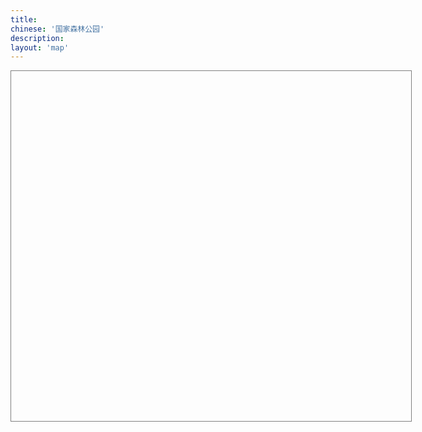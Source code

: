 ```yaml
---
title:
chinese: '国家森林公园'
description:
layout: 'map'
---
```

<script type="text/javascript" src="http://api.map.baidu.com/api?v=1.3"></script>
<div style="width:640px;height:560px;border:1px solid gray" id="container"></div>
<script type="text/javascript">
var map = new BMap.Map("container");
//map.centerAndZoom(new BMap.Point(116.404, 39.915), 7);
map.addControl(new BMap.NavigationControl());
map.addControl(new BMap.MapTypeControl({mapTypes: [BMAP_NORMAL_MAP,BMAP_HYBRID_MAP]}));
/*
// 创建地址解析器实例
var myGeo = new BMap.Geocoder();
// 将地址解析结果显示在地图上,并调整地图视野
parks=["上方山国家森林公园", "蟒山国家森林公园", "云蒙山国家森林公园", "小龙门国家森林公园", "鹫峰国家森林公园", "大兴古桑国家森林公园", "大杨山国家森林公园", "霞云岭国家森林公园", "黄松峪国家森林公园", "北宫国家森林公园", "八达岭国家森林公园", "崎峰山国家森林公园", "天门山国家森林公园", "喇叭沟门国家森林公园", "九龙山国家森林公园", "海滨国家森林公园", "塞罕坝国家森林公园", "磬棰峰国家森林公园", "翔云岛国家森林公园", "石佛国家森林公园", "清东陵国家森林公园", "辽河源国家森林公园", "山海关国家森林公园", "五岳寨国家森林公园", "白草洼国家森林公园", "天生桥国家森林公园", "黄羊山国家森林公园", "茅荆坝国家森林公园", "响堂山国家森林公园", "野三坡国家森林公园", "六里坪国家森林公园", "古北岳国家森林公园", "白石山国家森林公园", "武安国家森林公园", "易州国家森林公园", "前南峪国家森林公园", "驼梁山国家森林公园", "木兰围场国家森林公园", "蝎子沟国家森林公园", "仙台山国家森林公园", "丰宁国家森林公园", "黑龙山国家森林公园", "五台山国家森林公园", "天龙山国家森林公园", "关帝山国家森林公园", "管涔山国家森林公园", "恒山国家森林公园", "云岗国家森林公园", "龙泉国家森林公园", "禹王洞国家森林公园", "赵杲观国家森林公园", "方山国家森林公园", "交城山国家森林公园", "太岳山国家森林公园", "五老峰国家森林公园", "老顶山国家森林公园", "乌金山国家森林公园", "中条山国家森林公园", "黄崖洞国家森林公园", "太行峡谷国家森林公园", "红山国家森林公园", "察尔森国家森林公园", "黑大门国家森林公园", "海拉尔国家森林公园", "乌拉山国家森林公园", "乌素图国家森林公园", "马鞍山国家森林公园", "二龙什台国家森林公园", "兴隆国家森林公园", "黄岗梁国家森林公园", "贺兰山国家森林公园", "好森沟国家森林公园", "额济纳胡杨国家森林公园", "旺业甸国家森林公园", "桦木沟国家森林公园", "五当召国家森林公园", "红花尔基樟子松国家森林公园", "喇嘛山国家森林公园", "滦河源国家森林公园", "河套国家森林公园", "宝格达乌拉国家森林公园", "莫尔道嘎国家森林公园", "阿尔山国家森林公园", "达尔滨湖国家森林公园", "伊克萨玛国家森林公园", "乌尔旗汉国家森林公园", "兴安国家森林公园", "绰源国家森林公园", "阿里河国家森林公园", "旅顺口国家森林公园", "海棠山国家森林公园", "大孤山国家森林公园", "首山国家森林公园", "凤凰山国家森林公园", "桓仁国家森林公园", "本溪国家森林公园", "陨石山国家森林公园", "盖州国家森林公园", "元帅林国家森林公园", "仙人洞国家森林公园", "大连大赫山国家森林公园", "长山群岛国家海岛森林公园", "普兰店国家森林公园", "大黑山国家森林公园", "沈阳国家森林公园", "金龙寺国家森林公园", "本溪环城国家森林公园", "冰砬山国家森林公园", "猴石国家森林公园", "千山仙人台国家森林公园", "清原红河谷国家森林公园", "大连天门山国家森林公园", "三块石国家森林公园", "章古台沙地国家森林公园", "大连银石滩国家森林公园", "大连西郊国家森林公园", "医巫闾山国家森林公园", "和睦国家森林公园", "净月潭国家森林公园", "五女峰国家森林公园", "龙湾群国家森林公园", "白鸡峰国家森林公园", "帽儿山国家森林公园", "半拉山国家森林公园", "三仙夹国家森林公园", "大安国家森林公园", "长白国家森林公园", "临江国家森林公园", "拉法山国家森林公园", "图们江国家森林公园", "朱雀山国家森林公园", "图们江源国家森林公园", "延边仙峰国家森林公园", "官马莲花山国家森林公园", "肇大鸡山国家森林公园", "寒葱顶国家森林公园", "满天星国家森林公园", "吊水壶国家森林公园", "通化石湖国家森林公园", "江源国家森林公园", "鸡冠山国家森林公园", "露水河国家森林公园", "红石国家森林公园", "泉阳泉国家森林公园", "白石山国家森林公园", "松江河国家森林公园", "三岔子国家森林公园", "临江瀑布群国家森林公园", "湾沟国家森林公园", "牡丹峰国家森林公园", "火山口国家森林公园", "大亮子河国家森林公园", "乌龙国家森林公园", "哈尔滨国家森林公园", "街津山国家森林公园", "齐齐哈尔国家森林公园", "北极村国家森林公园", "长寿国家森林公园", "大庆国家森林公园", "一面坡国家森林公园", "龙凤国家森林公园", "金泉国家森林公园", "乌苏里江国家森林公园", "驿马山国家森林公园", "三道关国家森林公园", "绥芬河国家森林公园", "五顶山国家森林公园", "茅兰沟国家森林公园", "龙江三峡国家森林公园", "鹤岗国家森林公园", "丹清河国家森林公园", "石龙山国家森林公园", "勃利国家森林公园", "望龙山国家森林公园", "胜山要塞国家森林公园", "五大连池国家森林公园", "完达山国家森林公园", "横头山国家森林公园", "仙翁山国家森林公园", "呼兰国家森林公园", "威虎山国家森林公园", "五营国家森林公园", "亚布力国家森林公园", "桃山国家森林公园", "日月峡国家森林公园", "八里湾国家森林公园", "梅花山国家森林公园", "凤凰山国家森林公园", "兴隆国家森林公园", "雪乡国家森林公园", "青山国家森林公园", "大沾河国家森林公园", "廻龙湾国家森林公园", "溪水国家森林公园", "方正龙山国家森林公园", "镜泊湖国家森林公园", "金山国家森林公园", "佛手山国家森林公园", "小兴安岭石林国家森林公园", "六峰山国家森林公园", "珍宝岛国家森林公园", "伊春兴安国家森林公园", "红松林国家森林公园", "七星峰国家森林公园", "呼中国家森林公园", "加格达奇国家森林公园", "佘山国家森林公园", "东平国家森林公园", "上海海湾国家森林公园", "上海共青国家森林公园", "虞山国家森林公园", "上方山国家森林公园", "徐州环城国家森林公园", "宜兴国家森林公园", "惠山国家森林公园", "东吴国家森林公园", "云台山国家森林公园", "盱眙第一山国家森林公园", "南山国家森林公园", "宝华山国家森林公园", "西山国家森林公园", "南京紫金山国家森林公园", "铁山寺国家森林公园", "大阳山国家森林公园", "南京栖霞山国家森林公园", "游子山国家森林公园", "千岛湖国家森林公园", "大奇山国家森林公园", "兰亭国家森林公园", "午潮山国家森林公园", "富春江国家森林公园", "竹乡国家森林公园", "天童国家森林公园", "雁荡山国家森林公园", "溪口国家森林公园", "九龙山国家森林公园", "双龙洞国家森林公园", "华顶国家森林公园", "青山湖国家森林公园", "玉苍山国家森林公园", "钱江源国家森林公园", "紫微山国家森林公园", "铜铃山国家森林公园", "花岩国家森林公园", "龙湾潭国家森林公园", "遂昌国家森林公园", "五泄国家森林公园", "双峰国家森林公园", "石门洞国家森林公园", "四明山国家森林公园", "仙霞国家森林公园", "大溪国家森林公园", "松阳卯山国家森林公园", "牛头山国家森林公园", "三衢国家森林公园", "径山 (山沟沟) 国家森林公园", "南山湖国家森林公园", "大竹海国家森林公园", "仙居国家森林公园", "桐庐瑶琳国家森林公园", "诸暨香榧国家森林公园", "杭州半山国家森林公园", "庆元国家森林公园", "杭州西山国家森林公园", "黄山国家森林公园", "琅琊山国家森林公园", "天柱山国家森林公园", "九华山国家森林公园", "皇藏峪国家森林公园", "徽州国家森林公园", "大龙山国家森林公园", "紫蓬山国家森林公园", "皇甫山国家森林公园", "天堂寨国家森林公园", "鸡笼山国家森林公园", "冶父山国家森林公园", "太湖山国家森林公园", "神山国家森林公园", "妙道山国家森林公园", "天井山国家森林公园", "舜耕山国家森林公园", "浮山国家森林公园", "石莲洞国家森林公园", "齐云山国家森林公园", "韭山国家森林公园", "横山国家森林公园", "敬亭山国家森林公园", "八公山国家森林公园", "万佛山国家森林公园", "青龙湾国家森林公园", "水西国家森林公园", "上窑国家森林公园", "马仁山国家森林公园", "福州国家森林公园", "天柱山国家森林公园", "平坛海岛国家森林公园", "华安国家森林公园", "猫儿山国家森林公园", "龙岩国家森林公园", "旗山国家森林公园", "三元国家森林公园", "灵石山国家森林公园", "东山国家森林公园", "将乐天阶山国家森林公园", "德化石牛山国家森林公园", "厦门莲花国家森林公园", "三明仙人谷国家森林公园", "上杭国家森林公园", "武夷山国家森林公园", "乌山国家森林公园", "漳平天台国家森林公园", "王寿山国家森林公园", "九龙谷国家森林公园", "支提山国家森林公园", "天星山国家森林公园", "闽江源国家森林公园", "九龙竹海国家森林公园", "董奉山国家森林公园", "匡山国家森林公园", "龙湖山国家森林公园", "南靖土楼国家森林公园", "三爪仑国家森林公园", "庐山山南国家森林公园", "梅岭国家森林公园", "三百山国家森林公园", "马祖山国家森林公园", "鄱阳湖口国家森林公园", "灵岩洞国家森林公园", "明月山国家森林公园", "翠微峰国家森林公园", "天柱峰国家森林公园", "泰和国家森林公园", "鹅湖山国家森林公园", "龟峰国家森林公园", "上清国家森林公园", "梅关国家森林公园", "永丰国家森林公园", "阁皂山国家森林公园", "三叠泉国家森林公园", "武功山国家森林公园", "铜钹山国家森林公园", "阳岭国家森林公园", "天花井国家森林公园", "五指峰国家森林公园", "柘林湖国家森林公园", "陡水湖国家森林公园", "万安国家森林公园", "三湾国家森林公园", "安源国家森林公园", "九连山国家森林公园", "岩泉国家森林公园", "云碧峰国家森林公园", "景德镇国家森林公园", "瑶里国家森林公园", "峰山国家森林公园", "清凉山国家森林公园", "九岭山国家森林公园", "岑山国家森林公园", "五府山国家森林公园", "军峰山国家森林公园", "碧湖潭国家森林公园", "怀玉山国家森林公园", "毓秀山国家森林公园", "圣水堂国家森林公园", "鄱阳莲花山国家森林公园", "崂山国家森林公园", "抱犊崮国家森林公园", "黄河口国家森林公园", "昆嵛山国家森林公园", "罗山国家森林公园", "长岛国家森林公园", "沂山国家森林公园", "尼山国家森林公园", "泰山国家森林公园", "徂徕山国家森林公园", "日照海滨国家森林公园", "鹤伴山国家森林公园", "孟良崮国家森林公园", "柳埠国家森林公园", "刘公岛国家森林公园", "槎山国家森林公园", "药乡国家森林公园", "原山国家森林公园", "灵山湾国家森林公园", "双岛国家森林公园", "蒙山国家森林公园", "腊山国家森林公园", "仰天山国家森林公园", "伟德山国家森林公园", "珠山国家森林公园", "岠嵎山国家森林公园", "牛山国家森林公园", "鲁山国家森林公园", "五莲山国家森林公园", "莱芜华山国家森林公园", "艾山国家森林公园", "龙口南山国家森林公园", "新泰莲花山国家森林公园", "招虎山国家森林公园", "牙山国家森林公园", "寿阳山国家森林公园", "东阿黄河国家森林公园", "峨庄古村落国家森林公园", "嵩山国家森林公园", "寺山国家森林公园", "汝州国家森林公园", "石漫滩国家森林公园", "薄山国家森林公园", "开封国家森林公园", "亚武山国家森林公园", "花果山国家森林公园", "云台山国家森林公园", "白云山国家森林公园", "龙峪湾国家森林公园", "五龙洞国家森林公园", "南湾国家森林公园", "甘山国家森林公园", "淮河源国家森林公园", "神灵寨国家森林公园", "铜山湖国家森林公园", "黄河故道国家森林公园", "郁山国家森林公园", "金兰山国家森林公园", "玉皇山国家森林公园", "嵖岈山国家森林公园", "天池山国家森林公园", "始祖山国家森林公园", "黄柏山国家森林公园", "燕子山国家森林公园", "棠溪源国家森林公园", "大鸿寨国家森林公园", "九峰国家森林公园", "鹿门寺国家森林公园", "玉泉寺国家森林公园", "大老岭国家森林公园", "神农架国家森林公园", "龙门河国家森林公园", "薤山国家森林公园", "大口国家森林公园", "清江国家森林公园", "大别山国家森林公园", "柴埠溪国家森林公园", "潜山国家森林公园", "八岭山国家森林公园", "洈水国家森林公园", "太子山国家森林公园", "三角山国家森林公园", "中华山国家森林公园", "红安天台山国家森林公园", "坪坝营国家森林公园", "吴家山国家森林公园", "双峰山国家森林公园", "千佛洞国家森林公园", "大洪山国家森林公园", "虎爪山国家森林公园", "五脑山国家森林公园", "沧浪山国家森林公园", "安陆古银杏国家森林公园", "牛头山国家森林公园", "诗经源国家森林公园", "九女峰国家森林公园", "偏头山国家森林公园", "张家界国家森林公园", "神农谷国家森林公园", "莽山国家森林公园", "大围山国家森林公园", "云山国家森林公园", "九疑山国家森林公园", "阳明山国家森林公园", "南华山国家森林公园", "黄山头国家森林公园", "桃花源国家森林公园", "天门山国家森林公园", "天际岭国家森林公园", "天鹅山国家森林公园", "舜皇山国家森林公园", "东台山国家森林公园", "夹山寺国家森林公园", "不二门国家森林公园", "河洑国家森林公园", "岣嵝峰国家森林公园", "大云山国家森林公园", "花岩溪国家森林公园", "大熊山国家森林公园", "中坡国家森林公园", "云阳国家森林公园", "金洞国家森林公园", "幕阜山国家森林公园", "百里龙山国家森林公园", "千家峒国家森林公园", "两江峡谷国家森林公园", "雪峰山国家森林公园", "五尖山国家森林公园", "桃花江国家森林公园", "蓝山国家森林公园", "月岩国家森林公园", "峰峦溪国家森林公园", "柘溪国家森林公园", "天堂山国家森林公园", "凤凰山国家森林公园", "九龙江国家森林公园", "嵩云山国家森林公园", "天泉山国家森林公园", "西瑶绿谷国家森林公园", "青洋湖国家森林公园", "熊峰山国家森林公园", "溪国家森林公园", "福音山国家森林公园", "坐龙峡国家森林公园", "长沙黑麋峰国家森林公园", "梧桐山国家森林公园", "小坑国家森林公园", "南澳海岛国家森林公园", "南岭国家森林公园", "新丰江国家森林公园", "韶关国家森林公园", "东海岛国家森林公园", "流溪河国家森林公园", "南昆山国家森林公园", "西樵山国家森林公园", "石门国家森林公园", "圭峰山国家森林公园", "英德国家森林公园", "广宁竹海国家森林公园", "北峰山国家森林公园", "大王山国家森林公园", "神光山国家森林公园", "观音山国家森林公园", "梁化国家森林公园", "三岭山国家森林公园", "雁鸣湖国家森林公园", "天井山国家森林公园", "大北山国家森林公园", "镇山国家森林公园", "南台山国家森林公园", "桂林国家森林公园", "良凤江国家森林公园", "三门江国家森林公园", "龙潭国家森林公园", "大桂山国家森林公园", "元宝山国家森林公园", "八角寨国家森林公园", "十万大山国家森林公园", "龙胜温泉国家森林公园", "姑婆山国家森林公园", "大瑶山国家森林公园", "黄猄洞天坑国家森林公园", "飞龙湖国家森林公园", "太平狮山国家森林公园", "大容山国家森林公园", "阳朔国家森林公园", "九龙瀑布群国家森林公园", "平天山国家森林公园", "红茶沟国家森林公园", "龙滩大峡谷国家森林公园", "尖峰岭国家森林公园", "蓝洋温泉国家森林公园", "吊罗山国家森林公园", "海口火山国家森林公园", "七仙岭温泉国家森林公园", "黎母山国家森林公园", "海上国家森林公园", "霸王岭国家森林公园", "双桂山国家森林公园", "小三峡国家森林公园", "金佛山国家森林公园", "黄水国家森林公园", "仙女山国家森林公园", "茂云山国家森林公园", "武陵山国家森林公园", "青龙湖国家森林公园", "黔江国家森林公园", "梁平东山国家森林公园", "桥口坝国家森林公园", "铁峰山国家森林公园", "红池坝国家森林公园", "雪宝山国家森林公园", "玉龙山国家森林公园", "黑山国家森林公园", "歌乐山国家森林公园", "茶山竹海国家森林公园", "九重山国家森林公园", "大园洞国家森林公园", "重庆南山国家森林公园", "观音峡国家森林公园", "天池山国家森林公园", "酉阳桃花源国家森林公园", "巴尔盖国家森林公园", "都江堰国家森林公园", "剑门关国家森林公园", "瓦屋山国家森林公园", "高山国家森林公园", "西岭国家森林公园", "二滩国家森林公园", "海螺沟国家森林公园", "七曲山国家森林公园", "九寨国家森林公园", "天台山国家森林公园", "福宝国家森林公园", "黑竹沟国家森林公园", "夹金山国家森林公园", "龙苍沟国家森林公园", "美女峰国家森林公园", "白水河国家森林公园", "华蓥山国家森林公园", "五峰山国家森林公园", "千佛山国家森林公园", "措普国家森林公园", "米仓山国家森林公园", "二郎山国家森林公园", "天曌山国家森林公园", "镇龙山国家森林公园", "雅克夏国家森林公园", "天马山国家森林公园", "空山国家森林公园", "云湖国家森林公园", "铁山国家森林公园", "荷花海国家森林公园", "凌云山国家森林公园", "百里杜鹃国家森林公园", "竹海国家森林公园", "九龙山国家森林公园", "凤凰山国家森林公园", "长坡岭国家森林公园", "尧人山国家森林公园", "燕子岩国家森林公园", "玉舍国家森林公园", "雷公山国家森林公园", "习水国家森林公园", "黎平国家森林公园", "朱家山国家森林公园", "紫林山国家森林公园", "潕阳湖国家森林公园", "赫章夜郎国家森林公园", "仙鹤坪国家森林公园", "青云湖国家森林公园", "毕节国家森林公园", "大板水国家森林公园", "龙架山国家森林公园", "九道水国家森林公园", "台江国家森林公园", "巍宝山国家森林公园", "天星国家森林公园", "清华洞国家森林公园", "东山国家森林公园", "来凤山国家森林公园", "花鱼洞国家森林公园", "磨盘山国家森林公园", "龙泉国家森林公园", "太阳河国家森林公园", "金殿国家森林公园", "章凤国家森林公园", "十八连山国家森林公园", "鲁布格国家森林公园", "珠江源国家森林公园", "五峰山国家森林公园", "钟灵山国家森林公园", "棋盘山国家森林公园", "灵宝山国家森林公园", "小白龙国家森林公园", "五老山国家森林公园", "铜锣坝国家森林公园", "紫金山国家森林公园", "飞来寺国家森林公园", "圭山国家森林公园", "新生桥国家森林公园", "西双版纳国家森林公园", "宝台山国家森林公园", "巴松湖国家森林公园", "色季拉国家森林公园", "玛旁雍错国家森林公园", "班公湖国家森林公园", "然乌湖国家森林公园", "热振国家森林公园", "姐德秀国家森林公园", "尼木国家森林公园", "比日神山国家森林公园", "太白山国家森林公园", "延安国家森林公园", "楼观台国家森林公园", "终南山国家森林公园", "天台山国家森林公园", "天华山国家森林公园", "朱雀国家森林公园", "南宫山国家森林公园", "王顺山国家森林公园", "五龙洞国家森林公园", "骊山国家森林公园", "汉中天台国家森林公园", "金丝大峡谷国家森林公园", "通天河国家森林公园", "黎坪国家森林公园", "木王国家森林公园", "榆林沙漠国家森林公园", "劳山国家森林公园", "太平国家森林公园", "鬼谷岭国家森林公园", "玉华宫国家森林公园", "千家坪国家森林公园", "蟒头山国家森林公园", "上坝河国家森林公园", "黑河国家森林公园", "洪庆山国家森林公园", "牛背梁国家森林公园", "天竺山国家森林公园", "紫柏山国家森林公园", "少华山国家森林公园", "石门山国家森林公园", "黄陵国家森林公园", "吐鲁沟国家森林公园", "石佛沟国家森林公园", "松鸣岩国家森林公园", "云崖寺国家森林公园", "徐家山国家森林公园", "贵清山国家森林公园", "麦积国家森林公园", "鸡峰山国家森林公园", "渭河源国家森林公园", "天祝三峡国家森林公园", "冶力关国家森林公园", "沙滩国家森林公园", "官鹅沟国家森林公园", "大峪国家森林公园", "腊子口国家森林公园", "文县天池国家森林公园", "莲花山国家森林公园", "寿鹿山国家森林公园", "周祖陵国家森林公园", "小陇山国家森林公园", "大峡沟国家森林公园", "坎布拉国家森林公园", "北山国家森林公园", "大通国家森林公园", "群加国家森林公园", "仙米国家森林公园", "麦秀国家森林公园", "哈里哈图国家森林公园", "苏峪口国家森林公园", "六盘山国家森林公园", "花马寺国家森林公园", "火石寨国家森林公园", "照壁山国家森林公园", "天池国家森林公园", "那拉提国家森林公园", "巩乃斯国家森林公园", "贾登峪国家森林公园", "白哈巴国家森林公园", "唐布拉国家森林公园", "奇台南山国家森林公园", "科桑溶洞国家森林公园", "金湖杨国家森林公园", "巩留恰西国家森林公园", "哈密天山国家森林公园", "哈日图热格国家森林公园", "乌苏佛山国家森林公园", "哈巴河白桦国家森林公园", "阿尔泰山温泉国家森林公园", "夏塔古道国家森林公园", "塔西河国家森林公园", "巴楚胡杨林国家森林公园"]
parks.forEach(function(element, index, array) {
    myGeo.getPoint(element, function(point){
      if (point) {
        console.log('{"park":"'+element+'", "lng":'+point.lng+', "lat":'+point.lat+'}');
      }
    });
});
*/
parks=[{"park":"蟒山国家森林公园", "lng":116.283574, "lat":40.261715},
       {"park":"上方山国家森林公园", "lng":115.829645, "lat":39.671165},
       {"park":"云蒙山国家森林公园", "lng":116.687635, "lat":40.560367},
       {"park":"小龙门国家森林公园", "lng":115.447964, "lat":39.972426},
       {"park":"鹫峰国家森林公园", "lng":116.109486, "lat":40.072872},
       {"park":"黄松峪国家森林公园", "lng":117.268909, "lat":40.239362},
       {"park":"大杨山国家森林公园", "lng":116.429512, "lat":40.318453},
       {"park":"大兴古桑国家森林公园", "lng":116.550979, "lat":39.641927},
       {"park":"霞云岭国家森林公园", "lng":115.753906, "lat":39.734925},
       {"park":"崎峰山国家森林公园", "lng":116.57742, "lat":40.638049},
       {"park":"八达岭国家森林公园", "lng":116.027183, "lat":40.353711},
       {"park":"北宫国家森林公园", "lng":116.128294, "lat":39.874047},
       {"park":"海滨国家森林公园", "lng":119.630254, "lat":35.54255},
       {"park":"天门山国家森林公园", "lng":122.909986, "lat":40.174627},
       {"park":"喇叭沟门国家森林公园", "lng":116.628455, "lat":40.908617},
       {"park":"九龙山国家森林公园", "lng":117.519881, "lat":40.146656},
       {"park":"五岳寨国家森林公园", "lng":113.870522, "lat":38.723976},
       {"park":"白草洼国家森林公园", "lng":117.600362, "lat":40.843467},
       {"park":"辽河源国家森林公园", "lng":118.43735, "lat":41.301453},
       {"park":"黄羊山国家森林公园", "lng":115.172358, "lat":40.409008},
       {"park":"六里坪国家森林公园", "lng":117.587621, "lat":40.343507},
       {"park":"五台山国家森林公园", "lng":113.593244, "lat":39.000383},
       {"park":"恒山国家森林公园", "lng":113.709196, "lat":39.69306},
       {"park":"龙泉国家森林公园", "lng":113.42604, "lat":36.998973},
       {"park":"方山国家森林公园", "lng":113.270063, "lat":38.012279},
       {"park":"交城山国家森林公园", "lng":112.103783, "lat":37.548435},
       {"park":"禹王洞国家森林公园", "lng":112.819752, "lat":38.314611},
       {"park":"乌金山国家森林公园", "lng":112.780823, "lat":37.884733},
       {"park":"中条山国家森林公园", "lng":111.39708, "lat":35.625096},
       {"park":"老顶山国家森林公园", "lng":113.168758, "lat":36.19684},
       {"park":"太行峡谷国家森林公园", "lng":113.452699, "lat":35.912295},
       {"park":"海拉尔国家森林公园", "lng":119.72143, "lat":49.202233},
       {"park":"乌素图国家森林公园", "lng":111.586321, "lat":40.856231},
       {"park":"兴隆国家森林公园", "lng":128.556073, "lat":46.271339},
       {"park":"马鞍山国家森林公园", "lng":118.800668, "lat":41.873843},
       {"park":"桦木沟国家森林公园", "lng":117.406465, "lat":42.651511},
       {"park":"莫尔道嘎国家森林公园", "lng":120.680136, "lat":51.337316},
       {"park":"兴安国家森林公园", "lng":122.503944, "lat":50.647371},
       {"park":"大孤山国家森林公园", "lng":123.606905, "lat":39.90697},
       {"park":"沈阳国家森林公园", "lng":123.728248, "lat":42.054787},
       {"park":"凤凰山国家森林公园", "lng":120.484948, "lat":41.556159},
       {"park":"大黑山国家森林公园", "lng":120.51384, "lat":42.02048},
       {"park":"冰砬山国家森林公园", "lng":125.074725, "lat":42.570371},
       {"park":"猴石国家森林公园", "lng":124.510516, "lat":41.681257},
       {"park":"千山仙人台国家森林公园", "lng":123.153043, "lat":41.029216},
       {"park":"大连天门山国家森林公园", "lng":122.909986, "lat":40.174627},
       {"park":"大连银石滩国家森林公园", "lng":123.019888, "lat":39.896779},
       {"park":"三块石国家森林公园", "lng":124.39067, "lat":41.668703},
       {"park":"大连西郊国家森林公园", "lng":121.517368, "lat":38.937935},
       {"park":"龙湾群国家森林公园", "lng":126.399265, "lat":42.348908},
       {"park":"和睦国家森林公园", "lng":124.688558, "lat":41.746337},
       {"park":"净月潭国家森林公园", "lng":125.464538, "lat":43.804136},
       {"park":"帽儿山国家森林公园", "lng":129.483164, "lat":42.849605},
       {"park":"五女峰国家森林公园", "lng":126.136292, "lat":41.276276},
       {"park":"朱雀山国家森林公园", "lng":126.690823, "lat":43.783409},
       {"park":"满天星国家森林公园", "lng":129.648698, "lat":43.193901},
       {"park":"吊水壶国家森林公园", "lng":125.878152, "lat":43.355612},
       {"park":"红石国家森林公园", "lng":127.143407, "lat":42.840472},
       {"park":"鸡冠山国家森林公园", "lng":125.51723, "lat":42.197905},
       {"park":"牡丹峰国家森林公园", "lng":129.738958, "lat":44.496963},
       {"park":"火山口国家森林公园", "lng":128.737731, "lat":44.090008},
       {"park":"街津山国家森林公园", "lng":132.860101, "lat":47.937207},
       {"park":"长寿国家森林公园", "lng":127.229501, "lat":45.63634},
       {"park":"金泉国家森林公园", "lng":127.367373, "lat":45.292895},
       {"park":"驿马山国家森林公园", "lng":127.243828, "lat":46.121977},
       {"park":"龙凤国家森林公园", "lng":127.592801, "lat":44.744352},
       {"park":"绥芬河国家森林公园", "lng":130.996063, "lat":44.389312},
       {"park":"龙江三峡国家森林公园", "lng":130.889063, "lat":47.917484},
       {"park":"丹清河国家森林公园", "lng":129.260915, "lat":46.561138},
       {"park":"胜山要塞国家森林公园", "lng":127.742382, "lat":49.53563},
       {"park":"日月峡国家森林公园", "lng":128.374091, "lat":47.182314},
       {"park":"五营国家森林公园", "lng":129.203895, "lat":48.238975},
       {"park":"梅花山国家森林公园", "lng":129.003656, "lat":47.756369},
       {"park":"兴隆国家森林公园", "lng":128.556073, "lat":46.271339},
       {"park":"凤凰山国家森林公园", "lng":120.484948, "lat":41.556159},
       {"park":"廻龙湾国家森林公园", "lng":129.222392, "lat":47.616},
       {"park":"青山国家森林公园", "lng":131.201801, "lat":46.506549},
       {"park":"溪水国家森林公园", "lng":129.014039, "lat":47.910557},
       {"park":"佛手山国家森林公园", "lng":129.279802, "lat":44.719424},
       {"park":"佘山国家森林公园", "lng":121.198509, "lat":31.10079},
       {"park":"伊春兴安国家森林公园", "lng":122.503944, "lat":50.647371},
       {"park":"上海共青国家森林公园", "lng":121.553696, "lat":31.32091},
       {"park":"虞山国家森林公园", "lng":120.734121, "lat":31.674576},
       {"park":"上方山国家森林公园", "lng":115.829645, "lat":39.671165},
       {"park":"上海海湾国家森林公园", "lng":121.685031, "lat":30.872251},
       {"park":"东平国家森林公园", "lng":121.487522, "lat":31.682135},
       {"park":"云台山国家森林公园", "lng":119.383589, "lat":34.746072},
       {"park":"南山国家森林公园", "lng":119.457369, "lat":32.181534},
       {"park":"惠山国家森林公园", "lng":120.248097, "lat":31.583921},
       {"park":"宜兴国家森林公园", "lng":119.735589, "lat":31.2561},
       {"park":"东吴国家森林公园", "lng":120.442151, "lat":31.271658},
       {"park":"盱眙第一山国家森林公园", "lng":118.509231, "lat":33.01392},
       {"park":"宝华山国家森林公园", "lng":119.099904, "lat":32.146298},
       {"park":"铁山寺国家森林公园", "lng":118.485946, "lat":32.74511},
       {"park":"千岛湖国家森林公园", "lng":119.216631, "lat":29.562095},
       {"park":"大阳山国家森林公园", "lng":116.429512, "lat":40.318453},
       {"park":"兰亭国家森林公园", "lng":120.519343, "lat":29.920964},
       {"park":"大奇山国家森林公园", "lng":119.727538, "lat":29.77501},
       {"park":"富春江国家森林公园", "lng":119.513217, "lat":29.548145},
       {"park":"雁荡山国家森林公园", "lng":121.109786, "lat":28.373433},
       {"park":"九龙山国家森林公园", "lng":117.519881, "lat":40.146656},
       {"park":"华顶国家森林公园", "lng":121.090121, "lat":29.258589},
       {"park":"钱江源国家森林公园", "lng":118.358499, "lat":29.408803},
       {"park":"玉苍山国家森林公园", "lng":120.296397, "lat":27.518372},
       {"park":"不二门国家森林公园", "lng":119.846973, "lat":27.818692},
       {"park":"花岩国家森林公园", "lng":120.341173, "lat":27.830811},
       {"park":"龙湾潭国家森林公园", "lng":120.881715, "lat":28.344158},
       {"park":"石门洞国家森林公园", "lng":120.123926, "lat":28.282481},
       {"park":"牛头山国家森林公园", "lng":119.526509, "lat":28.67798},
       {"park":"松阳卯山国家森林公园", "lng":119.463641, "lat":28.545233},
       {"park":"杭州半山国家森林公园", "lng":120.197513, "lat":30.361373},
       {"park":"琅琊山国家森林公园", "lng":118.301765, "lat":32.294748},
       {"park":"天柱山国家森林公园", "lng":117.846337, "lat":24.618691},
       {"park":"皇藏峪国家森林公园", "lng":117.059493, "lat":34.029732},
       {"park":"紫蓬山国家森林公园", "lng":117.025303, "lat":31.732853},
       {"park":"皇甫山国家森林公园", "lng":118.026966, "lat":32.340097},
       {"park":"大龙山国家森林公园", "lng":119.765292, "lat":31.257002},
       {"park":"黄山国家森林公园", "lng":118.314289, "lat":30.159577},
       {"park":"冶父山国家森林公园", "lng":117.361455, "lat":31.3039},
       {"park":"鸡笼山国家森林公园", "lng":118.213106, "lat":31.798766},
       {"park":"太湖山国家森林公园", "lng":118.056951, "lat":31.523275},
       {"park":"天井山国家森林公园", "lng":117.623072, "lat":31.24093},
       {"park":"韭山国家森林公园", "lng":117.5706, "lat":32.658976},
       {"park":"石莲洞国家森林公园", "lng":116.104711, "lat":30.135961},
       {"park":"横山国家森林公园", "lng":119.406048, "lat":30.906348},
       {"park":"齐云山国家森林公园", "lng":110.639871, "lat":26.654416},
       {"park":"敬亭山国家森林公园", "lng":118.739859, "lat":30.986677},
       {"park":"福州国家森林公园", "lng":119.30643, "lat":26.156775},
       {"park":"天柱山国家森林公园", "lng":117.846337, "lat":24.618691},
       {"park":"旗山国家森林公园", "lng":119.129862, "lat":25.973069},
       {"park":"三元国家森林公园", "lng":117.472948, "lat":26.174759},
       {"park":"灵石山国家森林公园", "lng":119.230105, "lat":25.67942},
       {"park":"厦门莲花国家森林公园", "lng":117.973197, "lat":24.75883},
       {"park":"东山国家森林公园", "lng":100.492609, "lat":25.418254},
       {"park":"三明仙人谷国家森林公园", "lng":117.649375, "lat":26.254982},
       {"park":"董奉山国家森林公园", "lng":119.551334, "lat":25.894612},
       {"park":"梅岭国家森林公园", "lng":115.745526, "lat":28.73774},
       {"park":"庐山山南国家森林公园", "lng":115.958335, "lat":29.440868},
       {"park":"明月山国家森林公园", "lng":114.268918, "lat":27.608272},
       {"park":"翠微峰国家森林公园", "lng":115.999514, "lat":26.519687},
       {"park":"泰和国家森林公园", "lng":114.613696, "lat":26.769429},
       {"park":"上清国家森林公园", "lng":117.054967, "lat":28.05263},
       {"park":"天花井国家森林公园", "lng":116.028503, "lat":29.656985},
       {"park":"阳岭国家森林公园", "lng":114.320086, "lat":25.663306},
       {"park":"安源国家森林公园", "lng":113.891749, "lat":27.608535},
       {"park":"万安国家森林公园", "lng":114.815326, "lat":26.447857},
       {"park":"景德镇国家森林公园", "lng":116.434955, "lat":39.858135},
       {"park":"三湾国家森林公园", "lng":113.97984, "lat":26.849843},
       {"park":"怀玉山国家森林公园", "lng":117.974522, "lat":28.857074},
       {"park":"岑山国家森林公园", "lng":117.618432, "lat":28.429289},
       {"park":"九连山国家森林公园", "lng":114.570126, "lat":24.629802},
       {"park":"抱犊崮国家森林公园", "lng":117.72265, "lat":34.989976},
       {"park":"黄河口国家森林公园", "lng":118.703253, "lat":37.790877},
       {"park":"昆嵛山国家森林公园", "lng":121.740906, "lat":37.292723},
       {"park":"长岛国家森林公园", "lng":120.750123, "lat":37.954066},
       {"park":"沂山国家森林公园", "lng":118.630436, "lat":36.229234},
       {"park":"罗山国家森林公园", "lng":120.483675, "lat":37.466866},
       {"park":"徂徕山国家森林公园", "lng":117.25333, "lat":36.051318},
       {"park":"日照海滨国家森林公园", "lng":119.630587, "lat":35.529136},
       {"park":"鹤伴山国家森林公园", "lng":117.737188, "lat":36.775131},
       {"park":"孟良崮国家森林公园", "lng":118.243636, "lat":35.577291},
       {"park":"柳埠国家森林公园", "lng":117.13771, "lat":36.456155},
       {"park":"泰山国家森林公园", "lng":117.096671, "lat":36.263171},
       {"park":"药乡国家森林公园", "lng":117.102764, "lat":36.3505},
       {"park":"原山国家森林公园", "lng":117.83564, "lat":36.48733},
       {"park":"蒙山国家森林公园", "lng":117.982036, "lat":35.566499},
       {"park":"仰天山国家森林公园", "lng":118.295735, "lat":36.468747},
       {"park":"岠嵎山国家森林公园", "lng":121.38932, "lat":36.873609},
       {"park":"腊山国家森林公园", "lng":116.181498, "lat":36.043854},
       {"park":"艾山国家森林公园", "lng":120.789143, "lat":37.412382},
       {"park":"鲁山国家森林公园", "lng":118.074522, "lat":36.282701},
       {"park":"龙口南山国家森林公园", "lng":119.457369, "lat":32.181534},
       {"park":"牙山国家森林公园", "lng":121.072525, "lat":37.237257},
       {"park":"新泰莲花山国家森林公园", "lng":117.696606, "lat":36.032104},
       {"park":"招虎山国家森林公园", "lng":121.233182, "lat":36.851361},
       {"park":"寺山国家森林公园", "lng":111.481066, "lat":33.295095},
       {"park":"白云山国家森林公园", "lng":110.639871, "lat":26.654416},
       {"park":"亚武山国家森林公园", "lng":110.440811, "lat":34.51599},
       {"park":"花果山国家森林公园", "lng":111.857547, "lat":34.354461},
       {"park":"云台山国家森林公园", "lng":119.383589, "lat":34.746072},
       {"park":"龙峪湾国家森林公园", "lng":111.76728, "lat":33.713681},
       {"park":"淮河源国家森林公园", "lng":113.384491, "lat":32.375103},
       {"park":"神灵寨国家森林公园", "lng":111.720312, "lat":34.297262},
       {"park":"黄河故道国家森林公园", "lng":115.624556, "lat":34.567819},
       {"park":"玉皇山国家森林公园", "lng":110.882167, "lat":33.75159},
       {"park":"天池山国家森林公园", "lng":111.859669, "lat":34.239859},
       {"park":"燕子山国家森林公园", "lng":111.068158, "lat":34.521375},
       {"park":"鹿门寺国家森林公园", "lng":112.274433, "lat":31.933267},
       {"park":"九峰国家森林公园", "lng":114.497819, "lat":30.514139},
       {"park":"柴埠溪国家森林公园", "lng":110.92414, "lat":30.221001},
       {"park":"薤山国家森林公园", "lng":111.398669, "lat":32.186411},
       {"park":"八岭山国家森林公园", "lng":112.089251, "lat":30.442062},
       {"park":"大别山国家森林公园", "lng":115.740901, "lat":31.103754},
       {"park":"三角山国家森林公园", "lng":115.576753, "lat":30.493856},
       {"park":"潜山国家森林公园", "lng":114.329233, "lat":29.824806},
       {"park":"红安天台山国家森林公园", "lng":118.509231, "lat":33.01392},
       {"park":"洈水国家森林公园", "lng":111.565749, "lat":29.977432},
       {"park":"坪坝营国家森林公园", "lng":108.990679, "lat":29.406039},
       {"park":"太子山国家森林公园", "lng":112.880832, "lat":30.926552},
       {"park":"吴家山国家森林公园", "lng":115.823429, "lat":31.085791},
       {"park":"中华山国家森林公园", "lng":113.95441, "lat":31.689899},
       {"park":"虎爪山国家森林公园", "lng":112.912322, "lat":31.080587},
       {"park":"双峰山国家森林公园", "lng":114.187245, "lat":31.170748},
       {"park":"牛头山国家森林公园", "lng":119.526509, "lat":28.67798},
       {"park":"安陆古银杏国家森林公园", "lng":113.355802, "lat":31.378021},
       {"park":"莽山国家森林公园", "lng":116.283574, "lat":40.261715},
       {"park":"云山国家森林公园", "lng":110.639871, "lat":26.654416},
       {"park":"神农谷国家森林公园", "lng":114.014077, "lat":26.50656},
       {"park":"张家界国家森林公园", "lng":110.487353, "lat":29.13392},
       {"park":"大围山国家森林公园", "lng":114.084176, "lat":28.429548},
       {"park":"桃花源国家森林公园", "lng":117.259412, "lat":40.182828},
       {"park":"阳明山国家森林公园", "lng":111.87399, "lat":26.01864},
       {"park":"天际岭国家森林公园", "lng":113.026683, "lat":28.108586},
       {"park":"南华山国家森林公园", "lng":109.60586, "lat":27.936402},
       {"park":"天门山国家森林公园", "lng":122.909986, "lat":40.174627},
       {"park":"黄山头国家森林公园", "lng":112.180711, "lat":29.679499},
       {"park":"河洑国家森林公园", "lng":111.603555, "lat":29.050502},
       {"park":"天鹅山国家森林公园", "lng":113.487018, "lat":25.956919},
       {"park":"舜皇山国家森林公园", "lng":111.073417, "lat":26.387311},
       {"park":"东台山国家森林公园", "lng":112.564088, "lat":27.727099},
       {"park":"岣嵝峰国家森林公园", "lng":112.620095, "lat":27.114148},
       {"park":"云阳国家森林公园", "lng":113.519764, "lat":26.803316},
       {"park":"花岩溪国家森林公园", "lng":111.553972, "lat":28.708576},
       {"park":"大熊山国家森林公园", "lng":111.328013, "lat":28.143085},
       {"park":"中坡国家森林公园", "lng":109.969842, "lat":27.571383},
       {"park":"凤凰山国家森林公园", "lng":120.484948, "lat":41.556159},
       {"park":"九龙江国家森林公园", "lng":113.780678, "lat":25.390474},
       {"park":"嵩云山国家森林公园", "lng":110.639871, "lat":26.654416},
       {"park":"梧桐山国家森林公园", "lng":114.241941, "lat":22.567613},
       {"park":"南澳海岛国家森林公园", "lng":117.018317, "lat":23.445462},
       {"park":"小坑国家森林公园", "lng":113.838467, "lat":24.712385},
       {"park":"新丰江国家森林公园", "lng":114.63901, "lat":23.77908},
       {"park":"南岭国家森林公园", "lng":113.575424, "lat":24.806283},
       {"park":"南昆山国家森林公园", "lng":113.860262, "lat":23.619011},
       {"park":"流溪河国家森林公园", "lng":113.791007, "lat":23.750919},
       {"park":"西樵山国家森林公园", "lng":112.980735, "lat":22.922809},
       {"park":"韶关国家森林公园", "lng":113.608194, "lat":24.786614},
       {"park":"北峰山国家森林公园", "lng":112.933181, "lat":22.241888},
       {"park":"圭峰山国家森林公园", "lng":113.039248, "lat":22.547833},
       {"park":"石门国家森林公园", "lng":113.769695, "lat":23.63161},
       {"park":"天井山国家森林公园", "lng":117.623072, "lat":31.24093},
       {"park":"三门江国家森林公园", "lng":109.500037, "lat":24.35253},
       {"park":"大北山国家森林公园", "lng":116.293531, "lat":40.859072},
       {"park":"良凤江国家森林公园", "lng":108.299732, "lat":22.729995},
       {"park":"桂林国家森林公园", "lng":110.267348, "lat":25.220888},
       {"park":"大桂山国家森林公园", "lng":111.711095, "lat":24.162953},
       {"park":"龙潭国家森林公园", "lng":110.036402, "lat":23.489156},
       {"park":"姑婆山国家森林公园", "lng":111.574707, "lat":24.59811},
       {"park":"十万大山国家森林公园", "lng":107.916526, "lat":21.913849},
       {"park":"太平狮山国家森林公园", "lng":110.743989, "lat":23.659704},
       {"park":"黄猄洞天坑国家森林公园", "lng":106.389841, "lat":24.856703},
       {"park":"九龙瀑布群国家森林公园", "lng":109.165731, "lat":23.046014},
       {"park":"平天山国家森林公园", "lng":109.475858, "lat":23.17611},
       {"park":"吊罗山国家森林公园", "lng":120.483675, "lat":37.466866},
       {"park":"尖峰岭国家森林公园", "lng":108.914021, "lat":18.731328},
       {"park":"七仙岭温泉国家森林公园", "lng":109.703182, "lat":18.707501},
       {"park":"双桂山国家森林公园", "lng":107.723866, "lat":29.888111},
       {"park":"仙女山国家森林公园", "lng":107.741082, "lat":29.460912},
       {"park":"茂云山国家森林公园", "lng":110.639871, "lat":26.654416},
       {"park":"青龙湖国家森林公园", "lng":106.174439, "lat":29.716067},
       {"park":"梁平东山国家森林公园", "lng":100.492609, "lat":25.418254},
       {"park":"桥口坝国家森林公园", "lng":106.549365, "lat":29.285378},
       {"park":"铁峰山国家森林公园", "lng":108.353892, "lat":30.928143},
       {"park":"红池坝国家森林公园", "lng":109.106331, "lat":31.51829},
       {"park":"重庆南山国家森林公园", "lng":119.457369, "lat":32.181534},
       {"park":"剑门关国家森林公园", "lng":105.592556, "lat":32.23043},
       {"park":"天台山国家森林公园", "lng":118.509231, "lat":33.01392},
       {"park":"夹金山国家森林公园", "lng":102.654048, "lat":30.965007},
       {"park":"米仓山国家森林公园", "lng":106.87209, "lat":32.720593},
       {"park":"镇龙山国家森林公园", "lng":107.484039, "lat":31.829564},
       {"park":"二郎山国家森林公园", "lng":102.455433, "lat":30.164789},
       {"park":"天马山国家森林公园", "lng":106.90767, "lat":31.997014},
       {"park":"空山国家森林公园", "lng":107.388095, "lat":32.483979},
       {"park":"凌云山国家森林公园", "lng":110.639871, "lat":26.654416},
       {"park":"九龙山国家森林公园", "lng":117.519881, "lat":40.146656},
       {"park":"长坡岭国家森林公园", "lng":106.671308, "lat":26.66069},
       {"park":"尧人山国家森林公园", "lng":107.961195, "lat":25.975345},
       {"park":"玉舍国家森林公园", "lng":104.816835, "lat":26.469845},
       {"park":"雷公山国家森林公园", "lng":108.15547, "lat":26.370447},
       {"park":"凤凰山国家森林公园", "lng":120.484948, "lat":41.556159},
       {"park":"燕子岩国家森林公园", "lng":105.750509, "lat":28.432251},
       {"park":"习水国家森林公园", "lng":106.217939, "lat":28.387043},
       {"park":"赫章夜郎国家森林公园", "lng":104.647498, "lat":27.083809},
       {"park":"大板水国家森林公园", "lng":106.820747, "lat":27.769756},
       {"park":"毕节国家森林公园", "lng":105.009624, "lat":27.221676},
       {"park":"东山国家森林公园", "lng":100.492609, "lat":25.418254},
       {"park":"花鱼洞国家森林公园", "lng":103.945731, "lat":22.675407},
       {"park":"来凤山国家森林公园", "lng":98.493919, "lat":25.021609},
       {"park":"龙泉国家森林公园", "lng":113.42604, "lat":36.998973},
       {"park":"磨盘山国家森林公园", "lng":116.129875, "lat":40.318765},
       {"park":"棋盘山国家森林公园", "lng":102.596097, "lat":25.051895},
       {"park":"五老山国家森林公园", "lng":100.195059, "lat":23.914011},
       {"park":"圭山国家森林公园", "lng":103.600089, "lat":24.636682},
       {"park":"新生桥国家森林公园", "lng":99.365809, "lat":26.47695},
       {"park":"太白山国家森林公园", "lng":107.90308, "lat":34.128158},
       {"park":"楼观台国家森林公园", "lng":108.334412, "lat":34.069439},
       {"park":"延安国家森林公园", "lng":109.498425, "lat":36.601769},
       {"park":"天台山国家森林公园", "lng":118.509231, "lat":33.01392},
       {"park":"终南山国家森林公园", "lng":108.978263, "lat":34.024784},
       {"park":"王顺山国家森林公园", "lng":109.479857, "lat":34.08178},
       {"park":"朱雀国家森林公园", "lng":108.579698, "lat":33.789931},
       {"park":"通天河国家森林公园", "lng":106.620271, "lat":34.175118},
       {"park":"骊山国家森林公园", "lng":109.222435, "lat":34.367849},
       {"park":"黎坪国家森林公园", "lng":106.612573, "lat":32.848279},
       {"park":"太平国家森林公园", "lng":108.666946, "lat":33.928307},
       {"park":"蟒头山国家森林公园", "lng":110.402941, "lat":36.006649},
       {"park":"上坝河国家森林公园", "lng":108.458873, "lat":33.367922},
       {"park":"黑河国家森林公园", "lng":108.02215, "lat":33.896362},
       {"park":"牛背梁国家森林公园", "lng":108.814124, "lat":33.842154},
       {"park":"天竺山国家森林公园", "lng":110.06223, "lat":33.399452},
       {"park":"木王国家森林公园", "lng":108.701836, "lat":33.335507},
       {"park":"紫柏山国家森林公园", "lng":106.785282, "lat":33.666499},
       {"park":"石门山国家森林公园", "lng":116.665381, "lat":40.494085},
       {"park":"吐鲁沟国家森林公园", "lng":102.721017, "lat":36.694046},
       {"park":"石佛沟国家森林公园", "lng":103.88411, "lat":35.932634},
       {"park":"贵清山国家森林公园", "lng":104.478593, "lat":34.634163},
       {"park":"渭河源国家森林公园", "lng":104.248982, "lat":35.004849},
       {"park":"徐家山国家森林公园", "lng":103.866293, "lat":36.089365},
       {"park":"冶力关国家森林公园", "lng":103.603256, "lat":34.955681},
       {"park":"腊子口国家森林公园", "lng":103.889659, "lat":34.153966},
       {"park":"莲花山国家森林公园", "lng":116.279705, "lat":40.442549},
       {"park":"小陇山国家森林公园", "lng":106.585678, "lat":34.462605},
       {"park":"六盘山国家森林公园", "lng":106.355839, "lat":35.398935},
       {"park":"苏峪口国家森林公园", "lng":106.003709, "lat":38.714881},
       {"park":"那拉提国家森林公园", "lng":84.23526, "lat":43.29914},
       {"park":"科桑溶洞国家森林公园", "lng":81.784007, "lat":42.933696},
       {"park":"奇台南山国家森林公园", "lng":119.457369, "lat":32.181534},
       {"park":"金湖杨国家森林公园", "lng":76.987802, "lat":38.035853},
       {"park":"天生桥国家森林公园", "lng":113.894193, "lat":38.869548}
       ]
</script>
